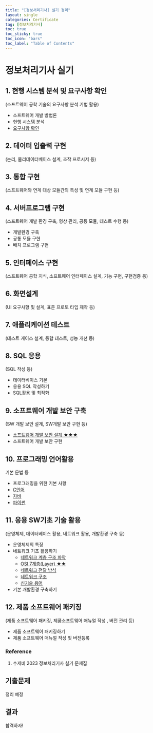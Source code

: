 ```yaml
---
title: "[정보처리기사] 실기 정리"
layout: single
categories: Certificate
tag: [정보처리기사]
toc: true
toc_sticky: true
toc_icon: "bars"
toc_label: "Table of Contents"
---
```


# 정보처리기사 실기
## 1. 현행 시스템 분석 및 요구사항 확인
(소프트웨어 공학 기술의 요구사항 분석 기법 활용)  
- 소프트웨어 개발 방법론
- 현행 시스템 분석
- [요구사항 확인](/certificate/Requirements-Engineering)
  
## 2. 데이터 입출력 구현
(논리, 물리데이터베이스 설계, 조작 프로시저 등)

## 3. 통합 구현
(소프트웨어와 연계 대상 모듈간의 특성 및 연계 모듈 구현 등)

## 4. 서버프로그램 구현
(소프트웨어 개발 환경 구축, 형상 관리, 공통 모듈, 테스트 수행 등)
- 개발환경 구축
- 공통 모듈 구현
- 배치 프로그램 구현

## 5. 인터페이스 구현
(소프트웨어 공학 지식, 소프트웨어 인터페이스 설계, 기능 구현, 구현검증 등)

## 6. 화면설계
(UI 요구사항 및 설계, 표준 프로토 타입 제작 등)

## 7. 애플리케이션 테스트
(테스트 케이스 설계, 통합 테스트, 성능 개선 등)

## 8. SQL 응용
(SQL 작성 등)
- 데이터베이스 기본
- 응용 SQL 작성하기
- SQL활용 및 최적화

## 9. 소프트웨어 개발 보안 구축
(SW 개발 보안 설계, SW개발 보안 구현 등)
- [소프트웨어 개발 보안 설계 ★★★](/certificate/Software-Security)
- 소프트웨어 개발 보안 구현

## 10. 프로그래밍 언어활용
기본 문법 등
- 프로그래밍을 위한 기본 사항
- [C언어](/certificate/C-language)
- [자바](/certificate/Java)
- [파이썬](/certificate/Python)

## 11. 응용 SW기초 기술 활용
(운영체제, 데이터베이스 활용, 네트워크 활용, 개발환경 구축 등)
- 운영체제의 특징
- 네트워크 기초 활용하기
  - [네트워크 계층 구조 파악](/certificate/Network)
  - [OSI 7계층(Layer) ★★](/certificate/OSI-7Layer)
  - [네트워크 전달 방식](/certificate/Network-Switching)
  - [네트워크 구조](/certificate/Network-Structure)
  - [신기술 용어](/certificate/new-technology-terms)
- 기본 개발환경 구축하기

## 12. 제품 소프트웨어 패키징
(제품 소프트웨어 패키징, 제품소프트웨어 매뉴얼 작성 , 버전 관리 등)
- 제품 소프트웨어 패키징하기
- 제품 소프트웨어 매뉴얼 작성 및 버전등록

### Reference
1. 수제비 2023 정보처리기사 실기 문제집

## 기출문제
정리 예정

## 결과
합격하자!